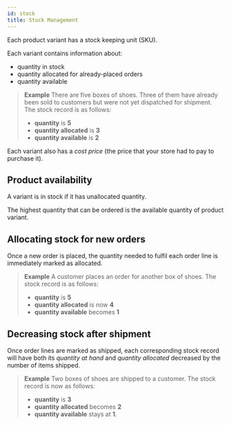 ```yaml
---
id: stock
title: Stock Management
---
```


Each product variant has a stock keeping unit (SKU).

Each variant contains information about:
* quantity in stock
* quantity allocated for already-placed orders 
* quantity available

> **Example** 
> There are five boxes of shoes. Three of them have already been sold to customers but were not yet dispatched for shipment. The stock record is as follows:
> * **quantity** is **5**
> *  **quantity allocated** is **3** 
> * **quantity available** is **2**

Each variant also has a _cost price_ (the price that your store had to pay to purchase it).


## Product availability

A variant is in stock if it has unallocated quantity.

The highest quantity that can be ordered is the available quantity of product variant.


## Allocating stock for new orders

Once a new order is placed, the quantity needed to fulfil each order line is immediately marked as allocated.

> **Example** 
> A customer places an order for another box of shoes. The stock record is as follows:
> *  **quantity** is **5**
> * **quantity allocated** is now **4** 
> * **quantity available** becomes **1**


## Decreasing stock after shipment

Once order lines are marked as shipped, each corresponding stock record will have both its _quantity at hand_ and _quantity allocated_ decreased by the number of items shipped.

> **Example** 
> Two boxes of shoes are shipped to a customer. The stock record is now as follows: 
> * **quantity** is **3**
> * **quantity allocated** becomes **2** 
> * **quantity available** stays at **1**.